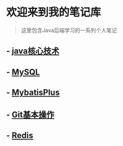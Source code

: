 # 欢迎来到我的笔记库

> 这里包含Java后端学习的一系列个人笔记

## - [java核心技术](/ProjectMD/java核心技术.md)

## - [MySQL](/ProjectMD/MySQL数据库笔记.md)

## - [MybatisPlus](ProjectMD/MybatisPlus.md)

## - [Git基本操作](ProjectMD/Git基本操作.md)

## - [Redis](/ProjectMD/Redis.md)